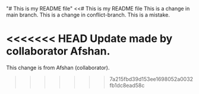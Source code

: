 "# This is my README file" 
<<# This is my README file
This is a change in main branch.
This is a change in conflict-branch.
This is a mistake.


<<<<<<< HEAD
Update made by collaborator Afshan.
=======
This change is from Afshan (collaborator).
>>>>>>> 7a215fbd39d153ee1698052a0032fb1dc8ead58c
